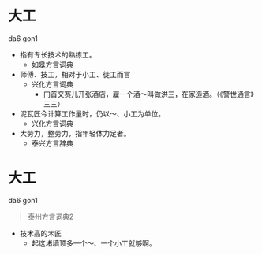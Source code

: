 # 大工
da6 gon1
+ 指有专长技术的熟练工。
  * 如皋方言词典
+ 师傅、技工，相对于小工、徒工而言
  * 兴化方言词典
    - 门首交赛儿开张酒店，雇一个酒～叫做洪三，在家造酒。（《警世通言》三三）
+ 泥瓦匠今计算工作量时，仍以～、小工为单位。
  * 兴化方言词典
+ 大劳力，整劳力，指年轻体力足者。
  * 泰兴方言辞典

# 大工
da6 gon1
> 泰州方言词典2
- 技术高的木匠
  - 起这堵墙顶多一个～、一个小工就够啊。
